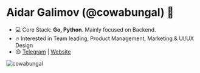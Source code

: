 <h1 align="left">Aidar Galimov (@cowabungal) 👋</h1>

- 💻 Core Stack: **Go, Python**. Mainly focused on Backend.
- 🔥 Interested in Team leading, Product Management, Marketing & UI/UX Design
- 😌 <a href="https://t.me/cowabunga_a"  target="blank">Telegram</a> | <a href="https://galimovaidar.ru/"  target="blank">Website</a>

<p>&nbsp;<img align="left" src="https://github-readme-stats.vercel.app/api?username=cowabungal&show_icons=true&hide_title=true" alt="cowabungal" /></p>
